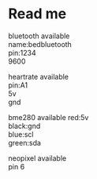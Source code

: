 # Read me

bluetooth available  
name:bedbluetooth   
pin:1234  
9600   

heartrate available  
pin:A1  
5v  
gnd  

bme280 available
red:5v  
black:gnd  
blue:scl  
green:sda  

neopixel available  
pin 6  

